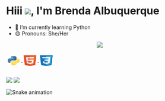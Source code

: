 <h1 align="left">Hiii <img src="https://raw.githubusercontent.com/kaueMarques/kaueMarques/master/hi.gif" width="30px">, I'm Brenda Albuquerque</h1>

- 🌱 I’m currently learning Python
-  😄 Pronouns: She/Her


<div align="center">
  <a href="https://github.com/brenda-albuquerque">
  <img height="180em" src="https://github-readme-stats.vercel.app/api?username=brenda-albuquerque&show_icons=true&theme=aura&include_all_commits=true&count_private=true"/>
</div>

</div>
<div style="display: inline_block"><br>
   <img align="center" alt="Bre-Python" height="30" width="40" src="https://raw.githubusercontent.com/devicons/devicon/master/icons/python/python-original.svg">
  <img align="center" alt="Bre-HTML" height="30" width="40" src="https://raw.githubusercontent.com/devicons/devicon/master/icons/html5/html5-original.svg">
  <img align="center" alt="Bre-CSS" height="30" width="40" src="https://raw.githubusercontent.com/devicons/devicon/master/icons/css3/css3-original.svg">
</div>
  
  ##
 
<div> 
  <a href = "mailto:contatobrealbuquerque@gmail.com"><img src="https://img.shields.io/badge/Gmail-D14836?style=for-the-badge&logo=gmail&logoColor=white" target="_blank"></a>
  <a href="https://www.linkedin.com/in/brenda-albuquerque/" target="_blank"><img src="https://img.shields.io/badge/-LinkedIn-%230077B5?style=for-the-badge&logo=linkedin&logoColor=white" target="_blank"></a> 
 
  ![Snake animation](https://github.com/brenda-albuquerque/brenda-albuquerque/blob/output/github-contribution-grid-snake.svg)
 
</div>
  
<!--
**brenda-albuquerque/brenda-albuquerque** is a ✨ _special_ ✨ repository because its `README.md` (this file) appears on your GitHub profile.

Here are some ideas to get you started:

- 🔭 I’m currently working on ...
- 👯 I’m looking to collaborate on ...
- 🤔 I’m looking for help with ...
- 💬 Ask me about ...
- 📫 How to reach me: ...
- ⚡ Fun fact: ...
-->
